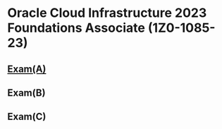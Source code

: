 # Oracle Cloud Infrastructure 2023 Foundations Associate (1Z0-1085-23)

## [Exam(A)](./exam-a.md)

## Exam(B)

## Exam(C)